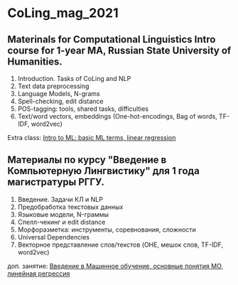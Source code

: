 # CoLing_mag_2021
## Materinals for Computational Linguistics Intro course for 1-year MA, Russian State University of Humanities.

1. Introduction. Tasks of CoLing and NLP
2. Text data preprocessing
3. Language Models, N-grams
4. Spell-checking, edit distance
5. POS-tagging: tools, shared tasks, difficulties
6. Text/word vectors, embeddings (One-hot-encodings, Bag of words, TF-IDF, word2vec)

Extra class: [Intro to ML: basic ML terms, linear regression](https://github.com/rsuh-python/ML_2021/tree/main/2)

## Материалы по курсу "Введение в Компьютерную Лингвистику" для 1 года магистратуры РГГУ.

1. Введение. Задачи КЛ и NLP
2. Предобработка текстовых данных
3. Языковые модели, N-граммы
4. Спелл-чекинг и edit distance
5. Морфоразметка: инструменты, соревнования, сложности
6. Universal Dependencies
7. Векторное представление слов/текстов (OHE, мешок слов, TF-IDF, word2vec)

доп. занятие: [Введение в Машинное обучение, основные понятия МО, линейная регрессия](https://github.com/rsuh-python/ML_2021/tree/main/2)

